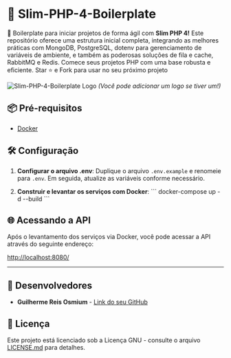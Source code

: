 # 🚀 Slim-PHP-4-Boilerplate

🚀 Boilerplate para iniciar projetos de forma ágil com **Slim PHP 4!** Este repositório oferece uma estrutura inicial completa, integrando as melhores práticas com MongoDB, PostgreSQL, dotenv para gerenciamento de variáveis de ambiente, e também as poderosas soluções de fila e cache, RabbitMQ e Redis. Comece seus projetos PHP com uma base robusta e eficiente. Star ⭐ e Fork para usar no seu próximo projeto

![Slim-PHP-4-Boilerplate Logo](https://avatars.githubusercontent.com/u/18685227?v=4) 
*(Você pode adicionar um logo se tiver um!)*

## 📦 Pré-requisitos

- [Docker](https://www.docker.com/get-started)

## 🛠️ Configuração

1. **Configurar o arquivo .env**: Duplique o arquivo `.env.example` e renomeie para `.env`. Em seguida, atualize as variáveis conforme necessário.

2. **Construir e levantar os serviços com Docker**:
\```
docker-compose up -d --build
\```

## 🌐 Acessando a API

Após o levantamento dos serviços via Docker, você pode acessar a API através do seguinte endereço:

[http://localhost:8080/](http://localhost:8080/)

---

## 🤖 Desenvolvedores

- **Guilherme Reis Osmium** - [Link do seu GitHub](https://github.com/guilhermeosmium)


## 📄 Licença

Este projeto está licenciado sob a Licença GNU - consulte o arquivo [LICENSE.md](LICENSE.md) para detalhes.
